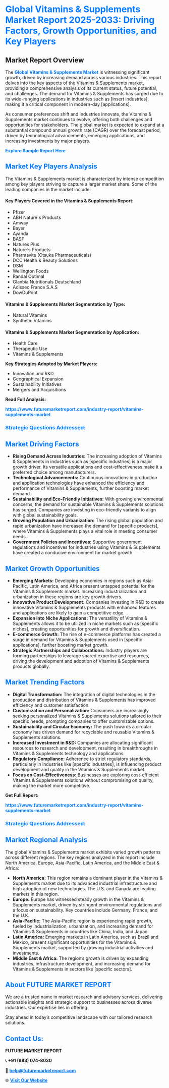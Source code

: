 <h1 style="color: #007BFF;">Global Vitamins & Supplements Market Report 2025-2033: Driving Factors, Growth Opportunities, and Key Players</h1>

<section id="overview">
<h2>Market Report Overview</h2>
<p>The <a href="https://www.futuremarketreport.com/industry-report/vitamins-supplements-market" style="color: #007BFF; text-decoration: none;"><strong>Global Vitamins & Supplements Market</strong></a> is witnessing significant growth, driven by increasing demand across various industries. This report delves into the key aspects of the Vitamins & Supplements market, providing a comprehensive analysis of its current status, future potential, and challenges. The demand for Vitamins & Supplements has surged due to its wide-ranging applications in industries such as [insert industries], making it a critical component in modern-day [applications].</p>
<p>As consumer preferences shift and industries innovate, the Vitamins & Supplements market continues to evolve, offering both challenges and opportunities for stakeholders. The global market is expected to expand at a substantial compound annual growth rate (CAGR) over the forecast period, driven by technological advancements, emerging applications, and increasing investments by major players.</p>
</section>

<section id="overview">
<p><a href="https://www.futuremarketreport.com/request-sample/reportId=122521" style="color: #007BFF; text-decoration: none;"><strong>Explore Sample Report Here</strong></a></p>
</section>

<section id="key-players">
<h2 style="color: #007BFF;">Market Key Players Analysis</h2>
<p>The Vitamins & Supplements market is characterized by intense competition among key players striving to capture a larger market share. Some of the leading companies in the market include:</p>
<h4>Key Players Covered in the Vitamins & Supplements Report:</h4>
<ul><li>Pfizer</li><li>ABH Nature`s Products</li><li>Amway</li><li>Bayer</li><li>Ayanda</li><li>BASF</li><li>Natures Plus</li><li>Nature`s Products</li><li>Pharmavite (Otsuka Pharmaceuticals)</li><li>DCC Health &amp; Beauty Solutions</li><li>DSM</li><li>Wellington Foods</li><li>Randal Optimal</li><li>Glanbia Nutritionals Deutschland</li><li>Adisseo France S.A.S</li><li>DowDuPont</li></ul>
<h4>Vitamins & Supplements Market Segmentation by Type:</h4>
<ul><li>Natural Vitamins</li><li>Synthetic Vitamins</li></ul>

<h4>Vitamins & Supplements Market Segmentation by Application:</h4>
<ul><li>Health Care</li><li>Therapeutic Use</li><li>Vitamins &amp; Supplements</li></ul>
<p><strong>Key Strategies Adopted by Market Players:</strong></p>
<ul>
<li>Innovation and R&D</li>
<li>Geographical Expansion</li>
<li>Sustainability Initiatives</li>
<li>Mergers and Acquisitions</li>
</ul>
</section>

<section>
<p><strong>Read Full Analysis: </strong></p><a href="https://www.futuremarketreport.com/industry-report/vitamins-supplements-market" style="color: #007BFF; text-decoration: none;"><strong>https://www.futuremarketreport.com/industry-report/vitamins-supplements-market</strong></a>
<h3 style="color: #007BFF;">Strategic Questions Addressed:</h3>
</section>

<section id="driving-factors">
<h2 style="color: #007BFF;">Market Driving Factors</h2>
<ul>
<li><strong>Rising Demand Across Industries:</strong> The increasing adoption of Vitamins & Supplements in industries such as [specific industries] is a major growth driver. Its versatile applications and cost-effectiveness make it a preferred choice among manufacturers.</li>
<li><strong>Technological Advancements:</strong> Continuous innovations in production and application technologies have enhanced the efficiency and performance of Vitamins & Supplements, further boosting market demand.</li>
<li><strong>Sustainability and Eco-Friendly Initiatives:</strong> With growing environmental concerns, the demand for sustainable Vitamins & Supplements solutions has surged. Companies are investing in eco-friendly variants to align with global sustainability goals.</li>
<li><strong>Growing Population and Urbanization:</strong> The rising global population and rapid urbanization have increased the demand for [specific products], where Vitamins & Supplements plays a vital role in meeting consumer needs.</li>
<li><strong>Government Policies and Incentives:</strong> Supportive government regulations and incentives for industries using Vitamins & Supplements have created a conducive environment for market growth.</li>
</ul>
</section>

<section id="growth-opportunities">
<h2 style="color: #007BFF;">Market Growth Opportunities</h2>
<ul>
<li><strong>Emerging Markets:</strong> Developing economies in regions such as Asia-Pacific, Latin America, and Africa present untapped potential for the Vitamins & Supplements market. Increasing industrialization and urbanization in these regions are key growth drivers.</li>
<li><strong>Innovative Product Development:</strong> Companies investing in R&D to create innovative Vitamins & Supplements products with enhanced features and applications are likely to gain a competitive edge.</li>
<li><strong>Expansion into Niche Applications:</strong> The versatility of Vitamins & Supplements allows it to be utilized in niche markets such as [specific niches], creating opportunities for growth and diversification.</li>
<li><strong>E-commerce Growth:</strong> The rise of e-commerce platforms has created a surge in demand for Vitamins & Supplements used in [specific applications], further boosting market growth.</li>
<li><strong>Strategic Partnerships and Collaborations:</strong> Industry players are forming partnerships to leverage shared expertise and resources, driving the development and adoption of Vitamins & Supplements products globally.</li>
</ul>
</section>

<section id="trending-factors">
<h2 style="color: #007BFF;">Market Trending Factors</h2>
<ul>
<li><strong>Digital Transformation:</strong> The integration of digital technologies in the production and distribution of Vitamins & Supplements has improved efficiency and customer satisfaction.</li>
<li><strong>Customization and Personalization:</strong> Consumers are increasingly seeking personalized Vitamins & Supplements solutions tailored to their specific needs, prompting companies to offer customizable options.</li>
<li><strong>Sustainability and Circular Economy:</strong> The push towards a circular economy has driven demand for recyclable and reusable Vitamins & Supplements solutions.</li>
<li><strong>Increased Investment in R&D:</strong> Companies are allocating significant resources to research and development, resulting in breakthroughs in Vitamins & Supplements technology and applications.</li>
<li><strong>Regulatory Compliance:</strong> Adherence to strict regulatory standards, particularly in industries like [specific industries], is influencing product development and quality in the Vitamins & Supplements market.</li>
<li><strong>Focus on Cost-Effectiveness:</strong> Businesses are exploring cost-efficient Vitamins & Supplements solutions without compromising on quality, making the market more competitive.</li>
</ul>
</section>

<section>
<p><strong>Get Full Report: </strong></p><a href="https://www.futuremarketreport.com/industry-report/vitamins-supplements-market" style="color: #007BFF; text-decoration: none;"><strong>https://www.futuremarketreport.com/industry-report/vitamins-supplements-market</strong></a>
<h3 style="color: #007BFF;">Strategic Questions Addressed:</h3>
</section>


<section id="regional-analysis">
<h2 style="color: #007BFF;">Market Regional Analysis</h2>
<p>The global Vitamins & Supplements market exhibits varied growth patterns across different regions. The key regions analyzed in this report include North America, Europe, Asia-Pacific, Latin America, and the Middle East & Africa:</p>
<ul>
<li><strong>North America:</strong> This region remains a dominant player in the Vitamins & Supplements market due to its advanced industrial infrastructure and high adoption of new technologies. The U.S. and Canada are leading markets in this region.</li>
<li><strong>Europe:</strong> Europe has witnessed steady growth in the Vitamins & Supplements market, driven by stringent environmental regulations and a focus on sustainability. Key countries include Germany, France, and the U.K.</li>
<li><strong>Asia-Pacific:</strong> The Asia-Pacific region is experiencing rapid growth, fueled by industrialization, urbanization, and increasing demand for Vitamins & Supplements in countries like China, India, and Japan.</li>
<li><strong>Latin America:</strong> Emerging markets in Latin America, such as Brazil and Mexico, present significant opportunities for the Vitamins & Supplements market, supported by growing industrial activities and investments.</li>
<li><strong>Middle East & Africa:</strong> The region’s growth is driven by expanding industries, infrastructure development, and increasing demand for Vitamins & Supplements in sectors like [specific sectors].</li>
</ul>
</section>

<footer>
<h2 style="color: #007BFF;">About FUTURE MARKET REPORT</h2>
<p>We are a trusted name in market research and advisory services, delivering actionable insights and strategic support to businesses across diverse industries. Our expertise lies in offering:</p>

<p>Stay ahead in today’s competitive landscape with our tailored research solutions.</p>

<h2 style="color: #007BFF;">Contact Us:</h2>
<p><strong>FUTURE MARKET REPORT</strong></p>
<p>📞 <strong>+91 (883) 074-8030</strong></p>
<p>📧 <strong><a href="mailto:help@futuremarketreport.com" style="color: #007BFF;">help@futuremarketreport.com</a></strong></p>
<p>🌐 <strong><a href="https://www.futuremarketreport.com/" style="color: #007BFF;">Visit Our Website</a></strong></p>
</footer>
